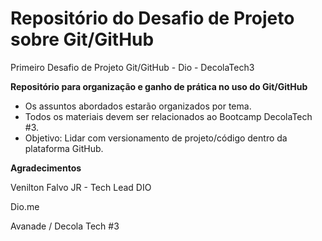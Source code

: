 # Repositório do Desafio de Projeto sobre Git/GitHub

Primeiro Desafio de Projeto Git/GitHub - Dio - DecolaTech3

**Repositório para organização e ganho de prática no uso do Git/GitHub**

- Os assuntos abordados estarão organizados por tema.
- Todos os materiais devem ser relacionados ao Bootcamp DecolaTech #3.
- Objetivo: Lidar com versionamento de projeto/código dentro da plataforma GitHub.





**Agradecimentos**

Venilton Falvo JR - Tech Lead DIO

Dio.me

Avanade / Decola Tech #3
